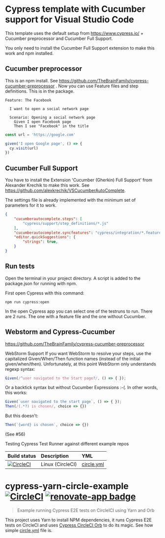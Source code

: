 # Cypress template with Cucumber support for Visual Studio Code

This template uses the default setup from https://www.cypress.io/ + Cucumber preprocessor and Cucumber Full Support. 

You only need to install the Cucumber Full Support extension to make this work and npm installed. 

## Cucumber preprocessor
This is an npm install. See https://github.com/TheBrainFamily/cypress-cucumber-preprocessor
. Now you can use Feature files and step definitions. This is in the package. 

``` gherkin
Feature: The Facebook

  I want to open a social network page

  Scenario: Opening a social network page
    Given I open Facebook page
    Then I see "Facebook" in the title
```
```javascript
const url = 'https://google.com'

given('I open Google page', () => {
  cy.visit(url)
})
```

## Cucumber Full Support

You have to install the Extension 'Cucumber (Gherkin) Full Support' from Alexander Krechik to make this work. See https://github.com/alexkrechik/VSCucumberAutoComplete.

The settings file is already implemented with the minimum set of parameters for it to work.

```json
{
    "cucumberautocomplete.steps": [
        "cypress/support/step_definitions/*.js"
    ],
    "cucumberautocomplete.syncfeatures": "cypress/integration/*.feature",
    "editor.quickSuggestions": {
        "strings": true,
    }
}
```

## Run tests

Open the terminal in your project directory. A script is added to the package.json for running with npm. 

First open Cypress with this command:

```
npm run cypress:open
```
In the open Cypress app you can select one of the testruns to run. There are 2 runs. The one with a feature file and the one without Cucumber.

## Webstorm and Cypress-Cucumber

https://github.com/TheBrainFamily/cypress-cucumber-preprocessor

WebStorm Support
If you want WebStorm to resolve your steps, use the capitalized Given/When/Then function names (instead of the initial given/when/then). Unfortunately, at this point WebStorm only understands regexp syntax:

```javascript 
Given(/^user navigated to the Start page?/, () => { });
```
Or a backtick syntax but without Cucumber Expressions :-(. In other words, this works:

```javascript
Given(`user navigated to the start page`, () => { });
Then(/(.*?) is chosen/, choice => {})
```
But this doesn't:
```javascript
Then(`{word} is chosen`, choice => {})
```
(See #56)

Testing Cypress Test Runner against different example repos

Build status | Description | YML
:--- | :--- | :---
[![CircleCI](https://circleci.com/gh/cypress-io/cypress-test-example-repos.svg?style=svg)](https://circleci.com/gh/cypress-io/cypress-test-example-repos) | Linux (CircleCI) | [circle.yml](circle.yml)

# cypress-yarn-circle-example [![CircleCI](https://circleci.com/gh/bahmutov/cypress-yarn-circle-example.svg?style=svg)](https://circleci.com/gh/bahmutov/cypress-yarn-circle-example) [![renovate-app badge][renovate-badge]][renovate-app]
> Example running Cypress E2E tests on CircleICI using Yarn and Orb

This project uses Yarn to install NPM dependencies, it runs Cypress E2E tests on CircleCI and uses [Cypress CircleCI Orb](https://github.com/cypress-io/circleci-orb) to do its magic. See how simple [circle.yml](circle.yml) file is.

[renovate-badge]: https://img.shields.io/badge/renovate-app-blue.svg
[renovate-app]: https://renovateapp.com/